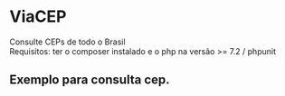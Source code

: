 # ViaCEP
Consulte CEPs de todo o Brasil <br>
Requisitos:
ter o composer instalado e o php na versão >= 7.2 /
phpunit

## Exemplo para consulta cep.
